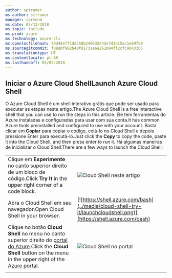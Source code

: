 ```yaml
---
author: sptramer
ms.author: sttramer
manager: carmonm
ms.date: 02/12/2018
ms.topic: include
ms.prod: azure
ms.technology: azure-cli
ms.openlocfilehash: 78d48eff1dd268b249633d4de7d1a15ac1e69750
ms.sourcegitcommit: f08abf902b48f8173aa6e261084ff2cfc9043305
ms.translationtype: HT
ms.contentlocale: pt-BR
ms.lasthandoff: 05/03/2018
---
```

## <a name="launch-azure-cloud-shell"></a><span data-ttu-id="559b4-101">Iniciar o Azure Cloud Shell</span><span class="sxs-lookup"><span data-stu-id="559b4-101">Launch Azure Cloud Shell</span></span>

<span data-ttu-id="559b4-102">O Azure Cloud Shell é um shell interativo grátis que pode ser usado para executar as etapas neste artigo.</span><span class="sxs-lookup"><span data-stu-id="559b4-102">The Azure Cloud Shell is a free interactive shell that you can use to run the steps in this article.</span></span> <span data-ttu-id="559b4-103">Ele tem ferramentas do Azure instaladas e configuradas para usar com sua conta.</span><span class="sxs-lookup"><span data-stu-id="559b4-103">It has common Azure tools preinstalled and configured to use with your account.</span></span> <span data-ttu-id="559b4-104">Basta clicar em **Copiar** para copiar o código, colá-lo no Cloud Shell e depois pressione Enter para executá-lo.</span><span class="sxs-lookup"><span data-stu-id="559b4-104">Just click the **Copy** to copy the code, paste it into the Cloud Shell, and then press enter to run it.</span></span>  <span data-ttu-id="559b4-105">Há algumas maneiras de inicializar o Cloud Shell:</span><span class="sxs-lookup"><span data-stu-id="559b4-105">There are a few ways to launch the Cloud Shell:</span></span>

|  |   |
|-----------------------------------------------|---|
| <span data-ttu-id="559b4-106">Clique em **Experimente** no canto superior direito de um bloco de código.</span><span class="sxs-lookup"><span data-stu-id="559b4-106">Click **Try It** in the upper right corner of a code block.</span></span> | ![Cloud Shell neste artigo](../media/cloud-shell-try-it/cli-try-it.png) |
| <span data-ttu-id="559b4-108">Abra o Cloud Shell em seu navegador.</span><span class="sxs-lookup"><span data-stu-id="559b4-108">Open Cloud Shell in your browser.</span></span> | [![https://shell.azure.com/bash](../media/cloud-shell-try-it/launchcloudshell.png)](https://shell.azure.com/bash) |
| <span data-ttu-id="559b4-109">Clique no botão **Cloud Shell** no menu no canto superior direito do [portal do Azure](https://portal.azure.com).</span><span class="sxs-lookup"><span data-stu-id="559b4-109">Click the **Cloud Shell** button on the menu in the upper right of the [Azure portal](https://portal.azure.com).</span></span> |    ![Cloud Shell no portal](../media/cloud-shell-try-it/cloud-shell-menu.png) |
|  |  |

